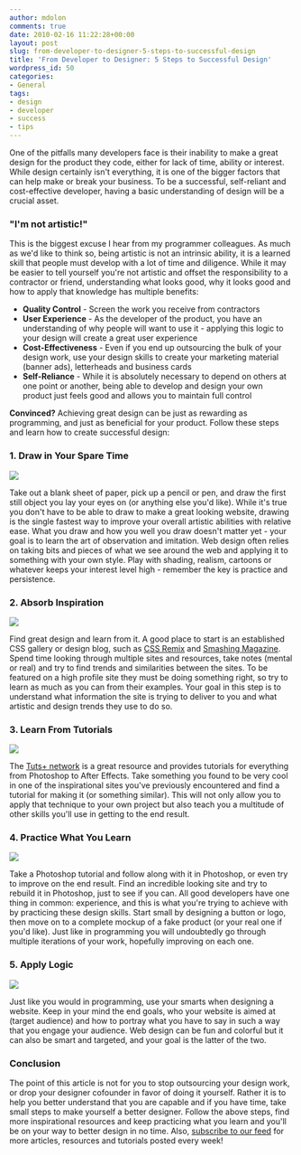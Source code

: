```yaml
---
author: mdolon
comments: true
date: 2010-02-16 11:22:28+00:00
layout: post
slug: from-developer-to-designer-5-steps-to-successful-design
title: 'From Developer to Designer: 5 Steps to Successful Design'
wordpress_id: 50
categories:
- General
tags:
- design
- developer
- success
- tips
---
```


One of the pitfalls many developers face is their inability to make a great design for the product they code, either for lack of time, ability or interest. While design certainly isn't everything, it is one of the bigger factors that can help make or break your business. To be a successful, self-reliant and cost-effective developer, having a basic understanding of design will be a crucial asset.


### "I'm not artistic!"


This is the biggest excuse I hear from my programmer colleagues. As much as we'd like to think so, being artistic is not an intrinsic ability, it is a learned skill that people must develop with a lot of time and diligence. While it may be easier to tell yourself you're not artistic and offset the responsibility to a contractor or friend, understanding what looks good, why it looks good and how to apply that knowledge has multiple benefits:

  * **Quality Control** - Screen the work you receive from contractors
  * **User Experience** - As the developer of the product, you have an understanding of why people will want to use it - applying this logic to your design will create a great user experience
  * **Cost-Effectiveness** - Even if you end up outsourcing the bulk of your design work, use your design skills to create your marketing material (banner ads), letterheads and business cards
  * **Self-Reliance** - While it is absolutely necessary to depend on others at one point or another, being able to develop and design your own product just feels good and allows you to maintain full control

**Convinced?** Achieving great design can be just as rewarding as programming, and just as beneficial for your product. Follow these steps and learn how to create successful design:


### 1. Draw in Your Spare Time

<img src="http://devgrow.s3.amazonaws.com/assets/images/draw1.jpg" class="image-left small" />

Take out a blank sheet of paper, pick up a pencil or pen, and draw the first still object you lay your eyes on (or anything else you'd like). While it's true you don't have to be able to draw to make a great looking website, drawing is the single fastest way to improve your overall artistic abilities with relative ease. What you draw and how you well you draw doesn't matter yet - your goal is to learn the art of observation and imitation. Web design often relies on taking bits and pieces of what we see around the web and applying it to something with your own style. Play with shading, realism, cartoons or whatever keeps your interest level high - remember the key is practice and persistence.


### 2. Absorb Inspiration


<img src="http://devgrow.s3.amazonaws.com/assets/images/absorb.jpg" class="image-left small" />

Find great design and learn from it. A good place to start is an established CSS gallery or design blog, such as [CSS Remix](http://www.cssremix.com/) and [Smashing Magazine](http://www.smashingmagazine.com/category/inspiration/). Spend time looking through multiple sites and resources, take notes (mental or real) and try to find trends and similarities between the sites. To be featured on a high profile site they must be doing something right, so try to learn as much as you can from their examples. Your goal in this step is to understand what information the site is trying to deliver to you and what artistic and design trends they use to do so.


### 3. Learn From Tutorials


<img src="http://devgrow.s3.amazonaws.com/assets/images/tutorials.jpg" class="image-left small" />

The [Tuts+ network](http://www.tutsplus.com/) is a great resource and provides tutorials for everything from Photoshop to After Effects. Take something you found to be very cool in one of the inspirational sites you've previously encountered and find a tutorial for making it (or something similar). This will not only allow you to apply that technique to your own project but also teach you a multitude of other skills you'll use in getting to the end result.


### 4. Practice What You Learn


<img src="http://devgrow.s3.amazonaws.com/assets/images/practice.gif" class="image-left small" />

Take a Photoshop tutorial and follow along with it in Photoshop, or even try to improve on the end result. Find an incredible looking site and try to rebuild it in Photoshop, just to see if you can. All good developers have one thing in common: experience, and this is what you're trying to achieve with by practicing these design skills. Start small by designing a button or logo, then move on to a complete mockup of a fake product (or your real one if you'd like). Just like in programming you will undoubtedly go through multiple iterations of your work, hopefully improving on each one.


### 5. Apply Logic


<img src="http://devgrow.s3.amazonaws.com/assets/images/logic.gif" class="image-left small" />

Just like you would in programming, use your smarts when designing a website. Keep in your mind the end goals, who your website is aimed at (target audience) and how to portray what you have to say in such a way that you engage your audience. Web design can be fun and colorful but it can also be smart and targeted, and your goal is the latter of the two.


### Conclusion

The point of this article is not for you to stop outsourcing your design work, or drop your designer cofounder in favor of doing it yourself. Rather it is to help you better understand that you are capable and if you have time, take small steps to make yourself a better designer. Follow the above steps, find more inspirational resources and keep practicing what you learn and you'll be on your way to better design in no time. Also, [subscribe to our feed](http://feeds.feedburner.com/devgrow) for more articles, resources and tutorials posted every week!
